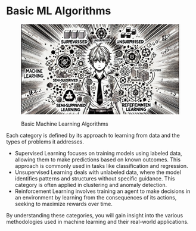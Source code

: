 # Basic ML Algorithms

<div align="left">

<figure><img src="../../.gitbook/assets/image (20).png" alt="" width="563"><figcaption><p>Basic Machine Learning Algorithms</p></figcaption></figure>

</div>

Each category is defined by its approach to learning from data and the types of problems it addresses.

* Supervised Learning focuses on training models using labeled data, allowing them to make predictions based on known outcomes. This approach is commonly used in tasks like classification and regression.
* Unsupervised Learning deals with unlabeled data, where the model identifies patterns and structures without specific guidance. This category is often applied in clustering and anomaly detection.
* Reinforcement Learning involves training an agent to make decisions in an environment by learning from the consequences of its actions, seeking to maximize rewards over time.

By understanding these categories, you will gain insight into the various methodologies used in machine learning and their real-world applications.
